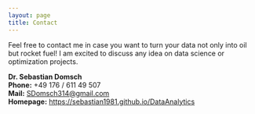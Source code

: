```yaml
---
layout: page
title: Contact
---
```


Feel free to contact me in case you want to turn your data not only into oil but rocket fuel! I am excited to discuss any idea on data science or optimization projects.

**Dr. Sebastian Domsch**\
**Phone:** +49 176 / 611 49 507\
**Mail:** SDomsch314@gmail.com\
**Homepage:** https://sebastian1981.github.io/DataAnalytics